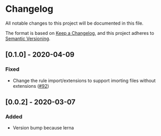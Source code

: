 # Changelog

All notable changes to this project will be documented in this file.

The format is based on [Keep a Changelog](https://keepachangelog.com/en/1.0.0/),
and this project adheres to [Semantic Versioning](https://semver.org/spec/v2.0.0.html).

## [0.1.0] - 2020-04-09

### Fixed

- Change the rule import/extensions to support imorting files without extensions ([#92](https://github.com/vickev/howdypix/pull/92))

## [0.0.2] - 2020-03-07

### Added

- Version bump because lerna


